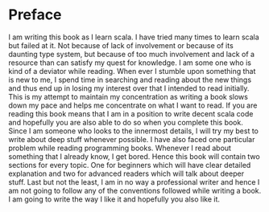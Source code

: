 # Preface
I am writing this book as I learn scala. I have tried many times to learn scala but failed at it. Not because of lack of involvement or because of its daunting type system, but because of too much involvement and lack of a resource than can satisfy my quest for knowledge. I am some one who is kind of a deviator while reading. When ever I stumble upon something that is new to me, I spend time in searching and reading about the new things and thus end up in losing my interest over that I intended to read initially. This is my attempt to maintain my concentration as writing a book slows down my pace and helps me concentrate on what I want to read. If you are reading this book means that I am in a position to write decent scala code and hopefully you are also able to do so when you complete this book. Since I am someone who looks to the innermost details, I will try my best to write about deep stuff whenever possible. I have also faced one particular problem while reading programming books. Whenever I read about something that I already know, I get bored. Hence this book will contain two sections for every topic. One for beginners which will have clear detailed explanation and two for advanced readers which will talk about deeper stuff. Last but not the least, I am in no way a professional writer and hence I am not going to follow any of the conventions followed while writing a book. I am going to write the way I like it and hopefully you also like it.

